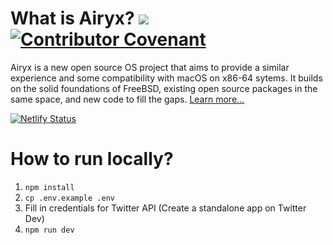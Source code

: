 # What is Airyx? ![](https://api.cirrus-ci.com/github/mszoek/airyx.svg?branch=main&task=airyx) [![Contributor Covenant](https://img.shields.io/badge/Contributor%20Covenant-2.1-4baaaa.svg)](CODE_OF_CONDUCT.md)

Airyx is a new open source OS project that aims to provide a similar experience and some compatibility with macOS on x86-64 sytems. It builds on the solid foundations of FreeBSD, existing open source packages in the same space, and new code to fill the gaps. [Learn more...](https://www.airyx.org/)

[![Netlify Status](https://api.netlify.com/api/v1/badges/53c5e3ef-f218-4bf2-bec5-608b7dbf14f6/deploy-status)](https://app.netlify.com/sites/airyxos/deploys)

# How to run locally?

1. `npm install`
2. `cp .env.example .env`
3. Fill in credentials for Twitter API (Create a standalone app on Twitter Dev)
4. `npm run dev`

